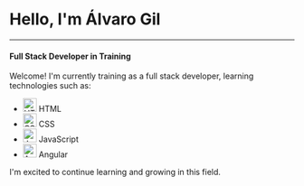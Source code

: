 <h1>Hello, I'm Álvaro Gil</h1>
<hr>
<h4>Full Stack Developer in Training</h4>

<p>Welcome! I'm currently training as a full stack developer, learning technologies such as:</p>

<ul>
    <li>
        <img src="https://img.icons8.com/color/48/000000/html-5.png" alt="HTML" width="24" height="24"/> HTML
    </li>
    <li>
        <img src="https://img.icons8.com/color/48/000000/css3.png" alt="CSS" width="24" height="24"/> CSS
    </li>
    <li>
        <img src="https://img.icons8.com/color/48/000000/javascript.png" alt="JavaScript" width="24" height="24"/> JavaScript
    </li>
    <li>
        <img src="https://img.icons8.com/color/48/000000/angularjs.png" alt="Angular" width="24" height="24"/> Angular
    </li>
    <!-- Add more technologies here -->
</ul>

<p>I'm excited to continue learning and growing in this field.</p>
